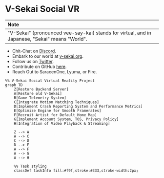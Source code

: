 # V-Sekai Social VR

| Note                                                                                           |
| :--------------------------------------------------------------------------------------------- |
| "V-Sekai" (pronounced vee-say-kai) stands for virtual, and in Japanese, "Sekai" means "World". |

- Chit-Chat on [Discord](https://discord.gg/7BQDHesck8).
- Embark to our world at [v-sekai.org](https://v-sekai.org).
- Follow us on [Twitter](https://twitter.com/VSekaiOfficial).
- Contribute on GitHub [here](https://github.com/V-Sekai).
- Reach Out to SaracenOne, Lyuma, or Fire.

```mermaid
%% V-Sekai Social Virtual Reality Project
graph TD
    Z[Restore Backend Server]
    A[Restore old V-Sekai]
    B[Game Telemetry System]
    C[Integrate Motion Matching Techniques]
    D[Implement Crash Reporting System and Performance Metrics]
    E[Optimize Engine for Smooth Framerates]
    F[Recruit Artist for Default Home Map]
    G[Implement Account System, TOS, Privacy Policy]
    H[Integration of Video Playback & Streaming]

    Z --> A
    A --> C
    C --> D
    D --> E
    A --> F
    A --> G
    A --> H

    %% Task styling
    classDef taskInfo fill:#f9f,stroke:#333,stroke-width:2px;
```
